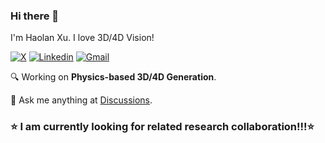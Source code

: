 ### Hi there 👋

I'm Haolan Xu. I love 3D/4D Vision!

[![X](https://img.shields.io/twitter/follow/HaolanXu09?label=%40HaolanXu09&style=social)](https://twitter.com/HaolanXu09) [![Linkedin](https://img.shields.io/badge/-LinkedIn-blue?style=flat&logo=Linkedin&logoColor=white)](https://www.linkedin.com/in/haolan-xu-8193a221a/) [![Gmail](https://img.shields.io/badge/-Gmail-c14438?style=flat&logo=Gmail&logoColor=white)](mailto:jamesdemon923@gmail.com)


:mag: Working on **Physics-based 3D/4D Generation**.

:thought_balloon: Ask me anything at [Discussions](https://github.com/jamesdemon923/jamesdemon923/discussions).

### :star: I am currently looking for related research collaboration!!!:star: 

<!---

[![James's GitHub stats](https://github-readme-stats.vercel.app/api?username=jamesdemon923&theme=ambient_gradient)](https://github.com/anuraghazra/github-readme-stats)

<picture>
    <img align="right" width="35%" src="https://github-readme-stats.vercel.app/api/top-langs/?username=jamesdemon923&layout=compact&theme=rose">
</picture>

[![X](https://img.shields.io/twitter/follow/HaolanXu09?label=%40HaolanXu09&style=social)](https://twitter.com/HaolanXu09) [![Linkedin](https://img.shields.io/badge/-LinkedIn-blue?style=flat&logo=Linkedin&logoColor=white)](https://www.linkedin.com/in/haolan-xu-8193a221a/) [![Gmail](https://img.shields.io/badge/-Gmail-c14438?style=flat&logo=Gmail&logoColor=white)](mailto:jamesdemon923@gmail.com)

-->

